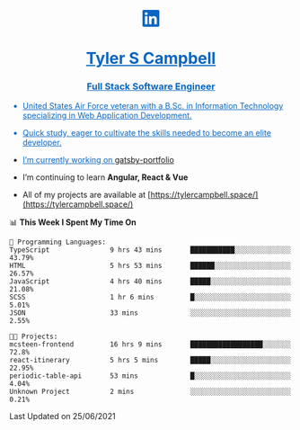 <p align="center">
<a style="color:#0A66C2" href="https://linkedin.com/in/tyler-campbell36" target="blank">
 <svg align="center" fill="#0A66C2" role="img" width="30px" height="30px" viewBox="0 0 24 24" xmlns="http://www.w3.org/2000/svg"><title>LinkedIn</title><path d="M20.447 20.452h-3.554v-5.569c0-1.328-.027-3.037-1.852-3.037-1.853 0-2.136 1.445-2.136 2.939v5.667H9.351V9h3.414v1.561h.046c.477-.9 1.637-1.85 3.37-1.85 3.601 0 4.267 2.37 4.267 5.455v6.286zM5.337 7.433c-1.144 0-2.063-.926-2.063-2.065 0-1.138.92-2.063 2.063-2.063 1.14 0 2.064.925 2.064 2.063 0 1.139-.925 2.065-2.064 2.065zm1.782 13.019H3.555V9h3.564v11.452zM22.225 0H1.771C.792 0 0 .774 0 1.729v20.542C0 23.227.792 24 1.771 24h20.451C23.2 24 24 23.227 24 22.271V1.729C24 .774 23.2 0 22.222 0h.003z"/></svg>
</p>
<h1 align="center">Tyler S Campbell</h1>
<h3 align="center">Full Stack Software Engineer</h3>

* United States Air Force veteran with a B.Sc. in Information Technology specializing in Web Application Development. 

* Quick study, eager to cultivate the skills needed to become an elite developer.

* I’m currently working on [gatsby-portfolio](https://github.com/t36campbell/gatsby-portfolio)

* I’m continuing to learn **Angular, React & Vue**

* All of my projects are available at [https://tylercampbell.space/](https://tylercampbell.space/)

<!--START_SECTION:waka-->
📊 **This Week I Spent My Time On** 

```text
💬 Programming Languages: 
TypeScript               9 hrs 43 mins       ███████████░░░░░░░░░░░░░░   43.79% 
HTML                     5 hrs 53 mins       ██████░░░░░░░░░░░░░░░░░░░   26.57% 
JavaScript               4 hrs 40 mins       █████░░░░░░░░░░░░░░░░░░░░   21.08% 
SCSS                     1 hr 6 mins         █░░░░░░░░░░░░░░░░░░░░░░░░   5.01% 
JSON                     33 mins             ░░░░░░░░░░░░░░░░░░░░░░░░░   2.55%

🐱‍💻 Projects: 
mcsteen-frontend         16 hrs 9 mins       ██████████████████░░░░░░░   72.8% 
react-itinerary          5 hrs 5 mins        █████░░░░░░░░░░░░░░░░░░░░   22.95% 
periodic-table-api       53 mins             █░░░░░░░░░░░░░░░░░░░░░░░░   4.04% 
Unknown Project          2 mins              ░░░░░░░░░░░░░░░░░░░░░░░░░   0.21%

```


 Last Updated on 25/06/2021
<!--END_SECTION:waka-->

